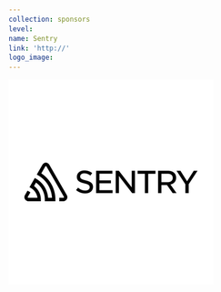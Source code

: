 ```yaml
---
collection: sponsors
level:
name: Sentry
link: 'http://'
logo_image:
---
```



![](/uploads/versions/sentry-001---x----360-360x---.png)
